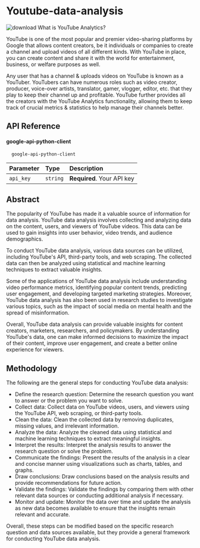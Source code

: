 
# Youtube-data-analysis
![download](https://user-images.githubusercontent.com/91712563/235895701-17c4204b-a99d-4f2b-a04d-09fb7951d8ae.png)
What is YouTube Analytics? 

YouTube is one of the most popular and premier video-sharing platforms by Google that allows content creators, be it individuals or companies to create a channel and upload videos of all different kinds. With YouTube in place, you can create content and share it with the world for entertainment, business, or welfare purposes as well.

Any user that has a channel & uploads videos on YouTube is known as a YouTuber. YouTubers can have numerous roles such as video creator, producer, voice-over artists, translator, gamer, vlogger, editor, etc. that they play to keep their channel up and profitable. YouTube further provides all the creators with the YouTube Analytics functionality, allowing them to keep track of crucial metrics & statistics to help manage their channels better.


## API Reference

#### google-api-python-client

```http
  google-api-python-client
```

| Parameter | Type     | Description                |
| :-------- | :------- | :------------------------- |
| `api_key` | `string` | **Required**. Your API key |




## Abstract

The popularity of YouTube has made it a valuable source of information for data analysis. YouTube data analysis involves collecting and analyzing data on the content, users, and viewers of YouTube videos. This data can be used to gain insights into user behavior, video trends, and audience demographics.

To conduct YouTube data analysis, various data sources can be utilized, including YouTube's API, third-party tools, and web scraping. The collected data can then be analyzed using statistical and machine learning techniques to extract valuable insights.

Some of the applications of YouTube data analysis include understanding video performance metrics, identifying popular content trends, predicting user engagement, and developing targeted marketing strategies. Moreover, YouTube data analysis has also been used in research studies to investigate various topics, such as the impact of social media on mental health and the spread of misinformation.

Overall, YouTube data analysis can provide valuable insights for content creators, marketers, researchers, and policymakers. By understanding YouTube's data, one can make informed decisions to maximize the impact of their content, improve user engagement, and create a better online experience for viewers.


## Methodology
The following are the general steps for conducting YouTube data analysis:

- Define the research question: Determine the research question you want to answer or the problem you want to solve.
- Collect data: Collect data on YouTube videos, users, and viewers using the YouTube API, web scraping, or third-party tools.
- Clean the data: Clean the collected data by removing duplicates, missing values, and irrelevant information.
- Analyze the data: Analyze the cleaned data using statistical and machine learning techniques to extract meaningful insights.
- Interpret the results: Interpret the analysis results to answer the research question or solve the problem.
- Communicate the findings: Present the results of the analysis in a clear and concise manner using visualizations such as charts, tables, and graphs.
- Draw conclusions: Draw conclusions based on the analysis results and provide recommendations for future action.
- Validate the findings: Validate the findings by comparing them with other relevant data sources or conducting additional analysis if necessary.
- Monitor and update: Monitor the data over time and update the analysis as new data becomes available to ensure that the insights remain relevant and accurate.

Overall, these steps can be modified based on the specific research question and data sources available, but they provide a general framework for conducting YouTube data analysis.








